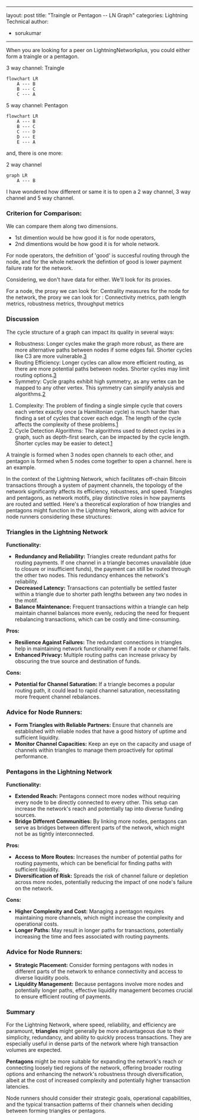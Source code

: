 
---
layout: post
title: "Traingle or Pentagon -- LN Graph"
categories: Lightning Technical
author:
- sorukumar
---

When you are looking for a peer on LightningNetworkplus, you could either form a traingle or a pentagon. 

3 way channel: Traingle
```mermaid
flowchart LR 
	A --- B 
	B --- C 
	C --- A
   ```
5 way channel: Pentagon
```mermaid
flowchart LR 
	A --- B 
	B --- C 
	C --- D
	D --- E
	E --- A
   ```

and, there is one more:

2 way channel
```mermaid
graph LR 
	A --- B 
   ```
   
I have wondered how different or same it is to open a 2 way channel, 3 way channel and 5 way channel.

### Criterion for Comparison:

We can compare them along two dimensions. 

 - 1st dimention would be how good it is for node operators,
 -  2nd dimentions would be how good it is for whole network.

For node operators, the defnition of 'good' is  succesful routing through the node, and for the whole network the defintion of good is lower payment failure rate for the network.

Considering, we don't have data for either. We'll look for its proxies.

For a node, the proxy we can look for: Centrality measures for the node
for the network, the proxy we can look for : Connectivity metrics, path length metrics, robustness metrics, throughput metrics

### Discussion


The cycle structure of a graph can impact its quality in several ways:

-   Robustness: Longer cycles make the graph more robust, as there are more alternative paths between nodes if some edges fail. Shorter cycles like C3 are more vulnerable.[3](https://math.stackexchange.com/questions/1490053/what-is-the-difference-between-a-loop-cycle-and-strongly-connected-components-i)
-   Routing Efficiency: Longer cycles can allow more efficient routing, as there are more potential paths between nodes. Shorter cycles may limit routing options.[3](https://math.stackexchange.com/questions/1490053/what-is-the-difference-between-a-loop-cycle-and-strongly-connected-components-i)
-   Symmetry: Cycle graphs exhibit high symmetry, as any vertex can be mapped to any other vertex. This symmetry can simplify analysis and algorithms.[2](https://en.wikipedia.org/wiki/Cycle_graph)
1.  Complexity: The problem of finding a single simple cycle that covers each vertex exactly once (a Hamiltonian cycle) is much harder than finding a set of cycles that cover each edge. The length of the cycle affects the complexity of these problems.[1](https://en.wikipedia.org/wiki/Cycle_%28graph_theory%29)
2.  Cycle Detection Algorithms: The algorithms used to detect cycles in a graph, such as depth-first search, can be impacted by the cycle length. Shorter cycles may be easier to detect.[1](https://en.wikipedia.org/wiki/Cycle_%28graph_theory%29)





A traingle is formed when 3 nodes open channels to each other, and pentagon is formed when 5 nodes come together to open a channel. here is an example. 

In the context of the Lightning Network, which facilitates off-chain Bitcoin transactions through a system of payment channels, the topology of the network significantly affects its efficiency, robustness, and speed. Triangles and pentagons, as network motifs, play distinctive roles in how payments are routed and settled. Here's a theoretical exploration of how triangles and pentagons might function in the Lightning Network, along with advice for node runners considering these structures:

### Triangles in the Lightning Network

**Functionality:**

-   **Redundancy and Reliability:** Triangles create redundant paths for routing payments. If one channel in a triangle becomes unavailable (due to closure or insufficient funds), the payment can still be routed through the other two nodes. This redundancy enhances the network's reliability.
-   **Decreased Latency:** Transactions can potentially be settled faster within a triangle due to shorter path lengths between any two nodes in the motif.
-   **Balance Maintenance:** Frequent transactions within a triangle can help maintain channel balances more evenly, reducing the need for frequent rebalancing transactions, which can be costly and time-consuming.

**Pros:**

-   **Resilience Against Failures:** The redundant connections in triangles help in maintaining network functionality even if a node or channel fails.
-   **Enhanced Privacy:** Multiple routing paths can increase privacy by obscuring the true source and destination of funds.

**Cons:**

-   **Potential for Channel Saturation:** If a triangle becomes a popular routing path, it could lead to rapid channel saturation, necessitating more frequent channel rebalances.

### Advice for Node Runners:

-   **Form Triangles with Reliable Partners:** Ensure that channels are established with reliable nodes that have a good history of uptime and sufficient liquidity.
-   **Monitor Channel Capacities:** Keep an eye on the capacity and usage of channels within triangles to manage them proactively for optimal performance.

### Pentagons in the Lightning Network

**Functionality:**

-   **Extended Reach:** Pentagons connect more nodes without requiring every node to be directly connected to every other. This setup can increase the network's reach and potentially tap into diverse funding sources.
-   **Bridge Different Communities:** By linking more nodes, pentagons can serve as bridges between different parts of the network, which might not be as tightly interconnected.

**Pros:**

-   **Access to More Routes:** Increases the number of potential paths for routing payments, which can be beneficial for finding paths with sufficient liquidity.
-   **Diversification of Risk:** Spreads the risk of channel failure or depletion across more nodes, potentially reducing the impact of one node's failure on the network.

**Cons:**

-   **Higher Complexity and Cost:** Managing a pentagon requires maintaining more channels, which might increase the complexity and operational costs.
-   **Longer Paths:** May result in longer paths for transactions, potentially increasing the time and fees associated with routing payments.

### Advice for Node Runners:

-   **Strategic Placement:** Consider forming pentagons with nodes in different parts of the network to enhance connectivity and access to diverse liquidity pools.
-   **Liquidity Management:** Because pentagons involve more nodes and potentially longer paths, effective liquidity management becomes crucial to ensure efficient routing of payments.

### Summary

For the Lightning Network, where speed, reliability, and efficiency are paramount, **triangles** might generally be more advantageous due to their simplicity, redundancy, and ability to quickly process transactions. They are especially useful in dense parts of the network where high transaction volumes are expected.

**Pentagons** might be more suitable for expanding the network's reach or connecting loosely tied regions of the network, offering broader routing options and enhancing the network's robustness through diversification, albeit at the cost of increased complexity and potentially higher transaction latencies.

Node runners should consider their strategic goals, operational capabilities, and the typical transaction patterns of their channels when deciding between forming triangles or pentagons.
<!--stackedit_data:
eyJoaXN0b3J5IjpbLTE4ODA2NjA4ODYsLTEzODg2MDc5MTIsOD
M1OTA4MTgxLDIwNDMyNjMxNDcsMTMyNDE3NTQwMywxODIyNDE3
MjU3LC0xMjU0NDMwOTU0LC0xNDM0MzQ4MjI0LC05NzYzODIzMT
csLTE1NzIxOTQ3MjcsLTMxMTQ4MjgwNiw3MzA5OTgxMTZdfQ==

-->
